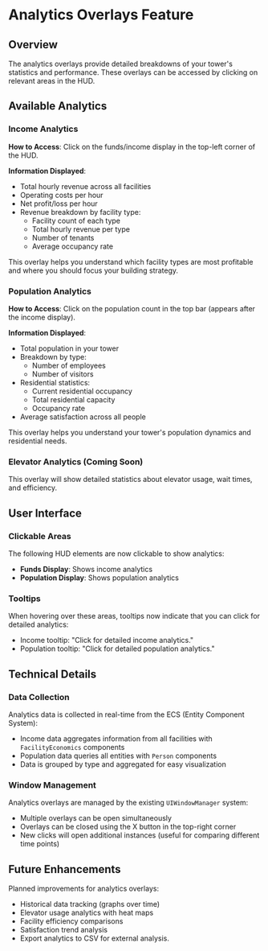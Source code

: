 # Analytics Overlays Feature

## Overview
The analytics overlays provide detailed breakdowns of your tower's statistics and performance. These overlays can be accessed by clicking on relevant areas in the HUD.

## Available Analytics

### Income Analytics
**How to Access**: Click on the funds/income display in the top-left corner of the HUD.

**Information Displayed**:
- Total hourly revenue across all facilities
- Operating costs per hour
- Net profit/loss per hour
- Revenue breakdown by facility type:
  - Facility count of each type
  - Total hourly revenue per type
  - Number of tenants
  - Average occupancy rate

This overlay helps you understand which facility types are most profitable and where you should focus your building strategy.

### Population Analytics
**How to Access**: Click on the population count in the top bar (appears after the income display).

**Information Displayed**:
- Total population in your tower
- Breakdown by type:
  - Number of employees
  - Number of visitors
- Residential statistics:
  - Current residential occupancy
  - Total residential capacity
  - Occupancy rate
- Average satisfaction across all people

This overlay helps you understand your tower's population dynamics and residential needs.

### Elevator Analytics (Coming Soon)
This overlay will show detailed statistics about elevator usage, wait times, and efficiency.

## User Interface

### Clickable Areas
The following HUD elements are now clickable to show analytics:
- **Funds Display**: Shows income analytics
- **Population Display**: Shows population analytics

### Tooltips
When hovering over these areas, tooltips now indicate that you can click for detailed analytics:
- Income tooltip: "Click for detailed income analytics."
- Population tooltip: "Click for detailed population analytics."

## Technical Details

### Data Collection
Analytics data is collected in real-time from the ECS (Entity Component System):
- Income data aggregates information from all facilities with `FacilityEconomics` components
- Population data queries all entities with `Person` components
- Data is grouped by type and aggregated for easy visualization

### Window Management
Analytics overlays are managed by the existing `UIWindowManager` system:
- Multiple overlays can be open simultaneously
- Overlays can be closed using the X button in the top-right corner
- New clicks will open additional instances (useful for comparing different time points)

## Future Enhancements
Planned improvements for analytics overlays:
- Historical data tracking (graphs over time)
- Elevator usage analytics with heat maps
- Facility efficiency comparisons
- Satisfaction trend analysis
- Export analytics to CSV for external analysis.
